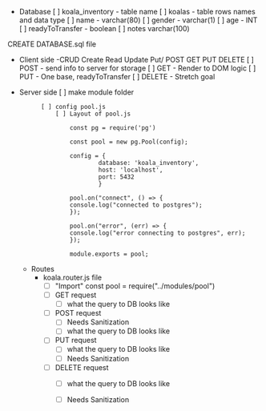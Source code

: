 - Database
    [ ] koala_inventory
        - table name
            [ ] koalas
            - table rows names and data type
                [ ] name - varchar(80)
                [ ] gender - varchar(1)
                [ ] age - INT
                [ ] readyToTransfer - boolean
                [ ] notes varchar(100)

CREATE DATABASE.sql file

- Client side
    -CRUD Create Read Update Put/ POST GET PUT DELETE
    [ ] POST
        - send info to server for storage
    [ ] GET
        - Render to DOM logic
    [ ] PUT - One base, readyToTransfer
    [ ] DELETE - Stretch goal


- Server side
    [ ] make module folder

            [ ] config pool.js
                [ ] Layout of pool.js

                    const pg = require('pg')

                    const pool = new pg.Pool(config);

                    config = {
                            database: 'koala_inventory', 
                            host: 'localhost', 
                            port: 5432
                            }

                    pool.on("connect", () => {
                    console.log("connected to postgres");
                    });

                    pool.on("error", (err) => {
                    console.log("error connecting to postgres", err);
                    });

                    module.exports = pool;
    - Routes
        - koala.router.js file
            - [ ] "Import" const pool = require("../modules/pool")
            - [ ] GET request
                - [ ] what the query to DB looks like
            - [ ] POST request
                - [ ] Needs Sanitization
                - [ ] what the query to DB looks like
            - [ ] PUT request
                - [ ] what the query to DB looks like
                - [ ] Needs Sanitization
            - [ ] DELETE request
                - [ ] what the query to DB looks like
                - [ ] Needs Sanitization


